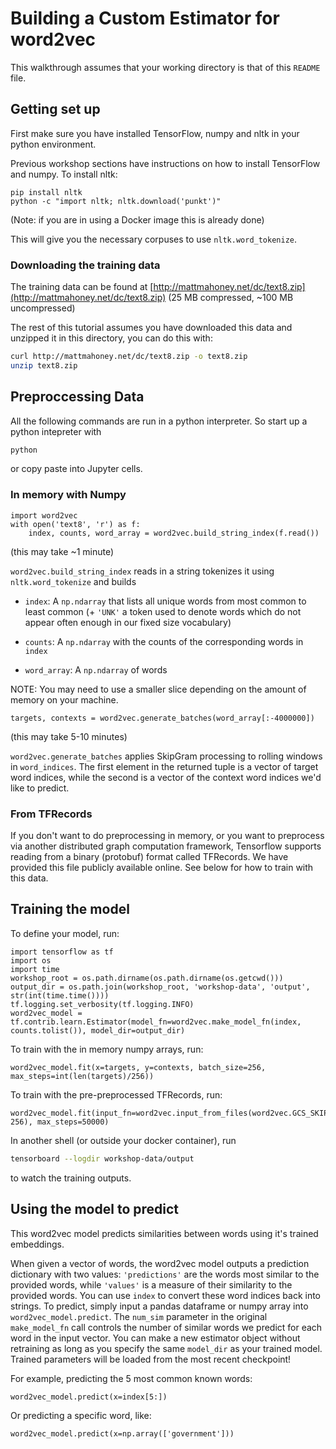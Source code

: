 # Building a Custom Estimator for word2vec

This walkthrough assumes that your working directory is that of this `README` file. 

## Getting set up

First make sure you have installed TensorFlow, numpy and nltk in your python environment.

Previous workshop sections have instructions on how to install TensorFlow and numpy. To install nltk:

```
pip install nltk
python -c "import nltk; nltk.download('punkt')"
```
(Note: if you are in using a Docker image this is already done)

This will give you the necessary corpuses to use `nltk.word_tokenize`.

### Downloading the training data

The training data can be found at [http://mattmahoney.net/dc/text8.zip](http://mattmahoney.net/dc/text8.zip) (25 MB compressed, ~100 MB uncompressed)

The rest of this tutorial assumes you have downloaded this data and unzipped it in this directory, you can do this with:

```sh
curl http://mattmahoney.net/dc/text8.zip -o text8.zip
unzip text8.zip
```

## Preproccessing Data

All the following commands are run in a python interpreter. So start up a python intepreter with 

```sh
python
```

or copy paste into Jupyter cells.

### In memory with Numpy

```
import word2vec
with open('text8', 'r') as f:
    index, counts, word_array = word2vec.build_string_index(f.read())
```
(this may take ~1 minute)

`word2vec.build_string_index` reads in a string tokenizes it using `nltk.word_tokenize` and builds

 * `index`: A `np.ndarray` that lists all unique words from most common to least common (+ `'UNK'` a token used to denote words which do not appear often enough in our fixed size vocabulary)

 * `counts`: A `np.ndarray` with the counts of the corresponding words in `index`

 * `word_array`: A `np.ndarray` of words 

NOTE: You may need to use a smaller slice depending on the amount of memory on your machine.
```
targets, contexts = word2vec.generate_batches(word_array[:-4000000])
```
(this may take 5-10 minutes)

`word2vec.generate_batches` applies SkipGram processing to rolling windows in `word_indices`. The first element in the returned tuple is a vector of target word indices, while the second is a vector of the context word indices we'd like to predict.

### From TFRecords

If you don't want to do preprocessing in memory, or you want to preprocess via another distributed graph computation framework, Tensorflow supports reading from a binary (protobuf) format called TFRecords. We have provided this file publicly available online. See below for how to train with this data.

## Training the model

To define your model, run:

```
import tensorflow as tf
import os
import time
workshop_root = os.path.dirname(os.path.dirname(os.getcwd()))
output_dir = os.path.join(workshop_root, 'workshop-data', 'output', str(int(time.time())))
tf.logging.set_verbosity(tf.logging.INFO)
word2vec_model = tf.contrib.learn.Estimator(model_fn=word2vec.make_model_fn(index, counts.tolist()), model_dir=output_dir)
```

To train with the in memory numpy arrays, run:

```
word2vec_model.fit(x=targets, y=contexts, batch_size=256, max_steps=int(len(targets)/256))
```

To train with the pre-preprocessed TFRecords, run:
```
word2vec_model.fit(input_fn=word2vec.input_from_files(word2vec.GCS_SKIPGRAMS, 256), max_steps=50000)
```

In another shell (or outside your docker container), run

```sh
tensorboard --logdir workshop-data/output
```

to watch the training outputs.

## Using the model to predict

This word2vec model predicts similarities between words using it's trained embeddings.

When given a vector of words, the word2vec model outputs a prediction dictionary with two values: `'predictions'` are the words most similar to the provided words, while `'values'` is a measure of their similarity to the provided words. You can use `index` to convert these word indices back into strings.
To predict, simply input a pandas dataframe or numpy array into `word2vec_model.predict`. The `num_sim` parameter in the original `make_model_fn` call controls the number of similar words we predict for each word in the input vector. You can make a new estimator object without retraining as long as you specify the same `model_dir` as your trained model. Trained parameters will be loaded from the most recent checkpoint!


For example, predicting the 5 most common known words:

```
word2vec_model.predict(x=index[5:])
```

Or predicting a specific word, like:

```
word2vec_model.predict(x=np.array(['government']))
```
